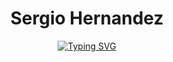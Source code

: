 <div align="center">
<h1>Sergio Hernandez</h1> 
<a href="https://git.io/typing-svg"><img src="https://readme-typing-svg.demolab.com?font=Ubuntu+mono&weight=800&size=24&duration=8000&pause=1000&color=00EDF7&width=435&lines=Aspiring+IT+Professional" alt="Typing SVG" /></a>

</div>
